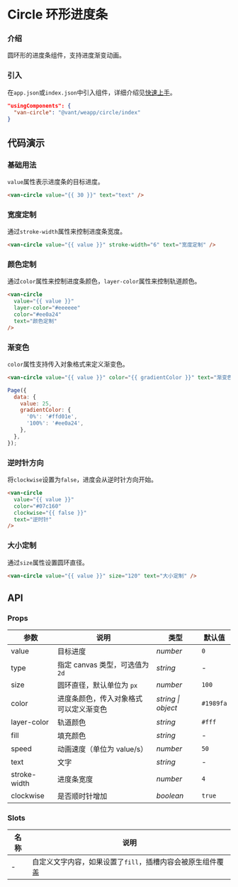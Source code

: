# Circle 环形进度条

### 介绍

圆环形的进度条组件，支持进度渐变动画。

### 引入

在`app.json`或`index.json`中引入组件，详细介绍见[快速上手](#/quickstart#yin-ru-zu-jian)。

```json
"usingComponents": {
  "van-circle": "@vant/weapp/circle/index"
}
```

## 代码演示

### 基础用法

`value`属性表示进度条的目标进度。

```html
<van-circle value="{{ 30 }}" text="text" />
```

### 宽度定制

通过`stroke-width`属性来控制进度条宽度。

```html
<van-circle value="{{ value }}" stroke-width="6" text="宽度定制" />
```

### 颜色定制

通过`color`属性来控制进度条颜色，`layer-color`属性来控制轨道颜色。

```html
<van-circle
  value="{{ value }}"
  layer-color="#eeeeee"
  color="#ee0a24"
  text="颜色定制"
/>
```

### 渐变色

`color`属性支持传入对象格式来定义渐变色。

```html
<van-circle value="{{ value }}" color="{{ gradientColor }}" text="渐变色" />
```

```javascript
Page({
  data: {
    value: 25,
    gradientColor: {
      '0%': '#ffd01e',
      '100%': '#ee0a24',
    },
  },
});
```

### 逆时针方向

将`clockwise`设置为`false`，进度会从逆时针方向开始。

```html
<van-circle
  value="{{ value }}"
  color="#07c160"
  clockwise="{{ false }}"
  text="逆时针"
/>
```

### 大小定制

通过`size`属性设置圆环直径。

```html
<van-circle value="{{ value }}" size="120" text="大小定制" />
```

## API

### Props

| 参数 | 说明 | 类型 | 默认值 |
| --- | --- | --- | --- |
| value | 目标进度 | _number_ | `0` |
| type | 指定 canvas 类型，可选值为 `2d` | _string_ | - |
| size | 圆环直径，默认单位为 `px` | _number_ | `100` |
| color | 进度条颜色，传入对象格式可以定义渐变色 | _string \| object_ | `#1989fa` |
| layer-color | 轨道颜色 | _string_ | `#fff` |
| fill | 填充颜色 | _string_ | - |
| speed | 动画速度（单位为 value/s） | _number_ | `50` |
| text | 文字 | _string_ | - |
| stroke-width | 进度条宽度 | _number_ | `4` |
| clockwise | 是否顺时针增加 | _boolean_ | `true` |

### Slots

| 名称 | 说明                                                       |
| ---- | ---------------------------------------------------------- |
| -    | 自定义文字内容，如果设置了`fill`，插槽内容会被原生组件覆盖 |
